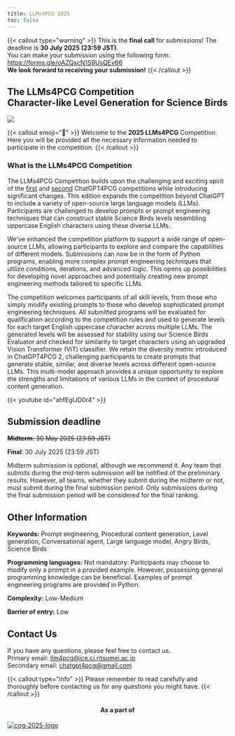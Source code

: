 ```yaml
---
title: LLMs4PCG 2025
toc: false
---
```


{{< callout type="warning" >}}
This is the **final call** for submissions! The deadline is **30 July 2025 (23:59 JST)**.  
You can make your submission using the following form:  
https://forms.gle/oAZQscN1S9UsQEv66  
**We look forward to receiving your submission!**
{{< /callout >}}

## The LLMs4PCG Competition <br/> Character-like Level Generation for Science Birds

![](/images/LLMs4PCG_ci.png)

{{< callout emoji="👾" >}}
Welcome to the **2025 LLMs4PCG** Competition. Here you will be provided all the necessary information needed to participate in the competition.
{{< /callout >}}

### What is the LLMs4PCG Competition

The LLMs4PCG Competition builds upon the challenging and exciting spirit of the [first](https://chatgpt4pcg.github.io/2023) and [second](https://chatgpt4pcg.github.io/) ChatGPT4PCG competitions while introducing significant changes. This edition expands the competition beyond ChatGPT to include a variety of open-source large language models (LLMs). Participants are challenged to develop prompts or prompt engineering techniques that can construct stable Science Birds levels resembling uppercase English characters using these diverse LLMs.

We've enhanced the competition platform to support a wide range of open-source LLMs, allowing participants to explore and compare the capabilities of different models. Submissions can now be in the form of Python programs, enabling more complex prompt engineering techniques that utilize conditions, iterations, and advanced logic. This opens up possibilities for developing novel approaches and potentially creating new prompt engineering methods tailored to specific LLMs.

The competition welcomes participants of all skill levels, from those who simply modify existing prompts to those who develop sophisticated prompt engineering techniques. All submitted programs will be evaluated for qualification according to the competition rules and used to generate levels for each target English uppercase character across multiple LLMs. The generated levels will be assessed for stability using our Science Birds Evaluator and checked for similarity to target characters using an upgraded Vision Transformer (ViT) classifier. We retain the diversity metric introduced in ChatGPT4PCG 2, challenging participants to create prompts that generate stable, similar, and diverse levels across different open-source LLMs. This multi-model approach provides a unique opportunity to explore the strengths and limitations of various LLMs in the context of procedural content generation.

{{< youtube id="ahfEglJD0r4" >}}

## Submission deadline

~~**Midterm**: 30 May 2025 (23:59 JST)~~

**Final**: 30 July 2025 (23:59 JST)

Midterm submission is optional, although we recommend it. Any team that submits during the mid-term submission will be notified of the preliminary results. However, all teams, whether they submit during the midterm or not, must submit during the final submission period. Only submissions during the final submission period will be considered for the final ranking.

## Other Information

**Keywords:** Prompt engineering, Procedural content generation, Level generation, Conversational agent, Large language model, Angry Birds, Science Birds

**Programming languages:** Not mandatory: Participants may choose to modify only a prompt in a provided example. However, possessing general programming knowledge can be beneficial. Examples of prompt engineering programs are provided in Python.

**Complexity:** Low-Medium

**Barrier of entry:** Low

## Contact Us

If you have any questions, please feel free to contact us.  
Primary email: <llm4pcg@ice.ci.ritsumei.ac.jp>  
Secondary email: <chatgpt4pcg@gmail.com>  

{{< callout type="info" >}}
Please remember to read carefully and thoroughly before contacting us for any questions you might have.
{{< /callout >}}

<div style="text-align: center;">
<h4>As a part of</h4>
</div>

[![cog-2025-logo](/images/cog-2025-logo-w.png)](https://cog2025.inesc-id.pt/llms4pcg-competition/)

